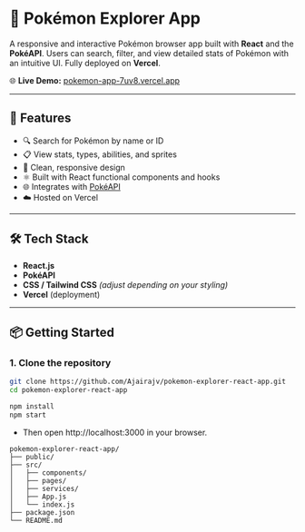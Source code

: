 # 🧩 Pokémon Explorer App

A responsive and interactive Pokémon browser app built with **React** and the **PokéAPI**. Users can search, filter, and view detailed stats of Pokémon with an intuitive UI. Fully deployed on **Vercel**.

🌐 **Live Demo:** [pokemon-app-7uv8.vercel.app](https://pokemon-app-7uv8.vercel.app/)

---

## 🚀 Features

- 🔍 Search for Pokémon by name or ID
- 📋 View stats, types, abilities, and sprites
- 🎨 Clean, responsive design
- ⚛️ Built with React functional components and hooks
- 🌐 Integrates with [PokéAPI](https://pokeapi.co/)
- ☁️ Hosted on Vercel

---

## 🛠️ Tech Stack

- **React.js**
- **PokéAPI**
- **CSS / Tailwind CSS** *(adjust depending on your styling)*
- **Vercel** (deployment)

---

## 📦 Getting Started

### 1. Clone the repository
```bash
git clone https://github.com/Ajairajv/pokemon-explorer-react-app.git
cd pokemon-explorer-react-app

npm install
npm start
```
- Then open http://localhost:3000 in your browser.
````
pokemon-explorer-react-app/
├── public/
├── src/
│   ├── components/
│   ├── pages/
│   ├── services/
│   ├── App.js
│   └── index.js
├── package.json
└── README.md


